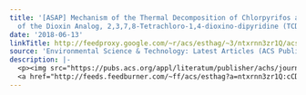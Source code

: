 ```yaml
---
title: '[ASAP] Mechanism of the Thermal Decomposition of Chlorpyrifos and Formation
  of the Dioxin Analog, 2,3,7,8-Tetrachloro-1,4-dioxino-dipyridine (TCDDpy)'
date: '2018-06-13'
linkTitle: http://feedproxy.google.com/~r/acs/esthag/~3/ntxrnn3zr1Q/acs.est.8b01626
source: 'Environmental Science & Technology: Latest Articles (ACS Publications)'
description: |-
  <p><img src="https://pubs.acs.org/appl/literatum/publisher/achs/journals/content/esthag/0/esthag.ahead-of-print/acs.est.8b01626/20180613/images/medium/es-2018-01626x_0005.gif" alt="TOC Graphic"/></p><div><cite>Environmental Science & Technology</cite></div><div>DOI: 10.1021/acs.est.8b01626</div><div class="feedflare">
  <a href="http://feeds.feedburner.com/~ff/acs/esthag?a=ntxrnn3zr1Q:cCDMlrjlBJA:yIl2AUoC8zA"><img src="http://feeds.feedburner.com/~ff/acs/esthag?d=yIl2AUoC8zA" border="0"></img></a>
---
```

